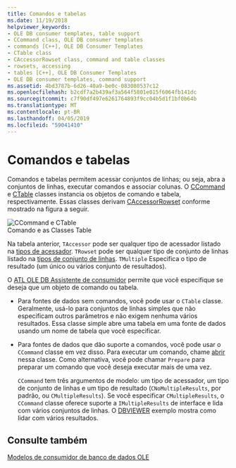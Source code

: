 ```yaml
---
title: Comandos e tabelas
ms.date: 11/19/2018
helpviewer_keywords:
- OLE DB consumer templates, table support
- CCommand class, OLE DB consumer templates
- commands [C++], OLE DB Consumer Templates
- CTable class
- CAccessorRowset class, command and table classes
- rowsets, accessing
- tables [C++], OLE DB Consumer Templates
- OLE DB consumer templates, command support
ms.assetid: 4bd3787b-6d26-40a9-be0c-083080537c12
ms.openlocfilehash: b2cdf7a2b439af3a564f5801e015f6064fb141dc
ms.sourcegitcommit: c7f90df497e6261764893f9cc04b5d1f1bf0b64b
ms.translationtype: MT
ms.contentlocale: pt-BR
ms.lasthandoff: 04/05/2019
ms.locfileid: "59041410"
---
```

# <a name="commands-and-tables"></a>Comandos e tabelas

Comandos e tabelas permitem acessar conjuntos de linhas; ou seja, abra a conjuntos de linhas, executar comandos e associar colunas. O [CCommand](../../data/oledb/ccommand-class.md) e [CTable](../../data/oledb/ctable-class.md) classes instancia os objetos de comando e tabela, respectivamente. Essas classes derivam [CAccessorRowset](../../data/oledb/caccessorrowset-class.md) conforme mostrado na figura a seguir.

![CCommand e CTable](../../data/oledb/media/vccommandstables.gif "CCommand e CTable")<br/>
Comando e as Classes Table

Na tabela anterior, `TAccessor` pode ser qualquer tipo de acessador listado na [tipos de acessador](../../data/oledb/accessors-and-rowsets.md). `TRowset` pode ser qualquer tipo de conjunto de linhas listado na [tipos de conjunto de linhas](../../data/oledb/accessors-and-rowsets.md). `TMultiple` Especifica o tipo de resultado (um único ou vários conjunto de resultados).

O [ATL OLE DB Assistente de consumidor](../../atl/reference/atl-ole-db-consumer-wizard.md) permite que você especifique se deseja que um objeto de comando ou tabela.

- Para fontes de dados sem comandos, você pode usar o `CTable` classe. Geralmente, usá-lo para conjuntos de linhas simples que não especificam outros parâmetros e não exigem nenhuma vários resultados. Essa classe simple abre uma tabela em uma fonte de dados usando um nome de tabela que você especificar.

- Para fontes de dados que dão suporte a comandos, você pode usar o `CCommand` classe em vez disso. Para executar um comando, chame [abrir](../../data/oledb/ccommand-open.md) nessa classe. Como alternativa, você pode chamar `Prepare` para preparar um comando que você deseja executar mais de uma vez.

   `CCommand` tem três argumentos de modelo: um tipo de acessador, um tipo de conjunto de linhas e um tipo de resultado (`CNoMultipleResults`, por padrão, ou `CMultipleResults`). Se você especificar `CMultipleResults`, o `CCommand` classe oferece suporte a `IMultipleResults` de interface e lida com vários conjuntos de linhas. O [DBVIEWER](https://github.com/Microsoft/VCSamples) exemplo mostra como lidar com vários resultados.

## <a name="see-also"></a>Consulte também

[Modelos de consumidor de banco de dados OLE](../../data/oledb/ole-db-consumer-templates-cpp.md)